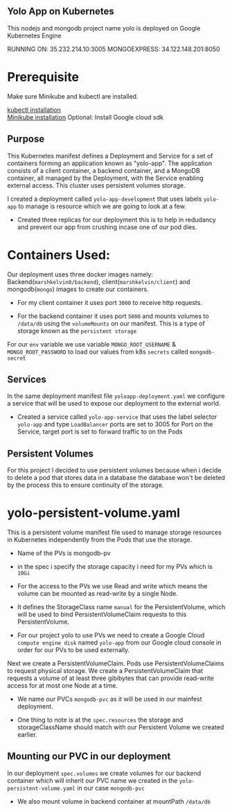 ## Yolo App on Kubernetes
This nodejs and mongodb project name yolo is deployed on Google Kubernetes Engine

RUNNING ON: 35.232.214.10:3005
MONGOEXPRESS: 34.122.148.201:8050 

# Prerequisite
Make sure Minikube and kubectl are installed.

[kubectl installation](https://kubernetes.io/docs/tasks/tools/install-kubectl/)  
[Minikube installation](https://minikube.sigs.k8s.io/docs/start/)
Optional: Install Google cloud sdk

## Purpose
This Kubernetes manifest defines a Deployment and Service for a set of containers forming an application known as "yolo-app". The application consists of a client container, a backend container, and a MongoDB container, all managed by the Deployment, with the Service enabling external access. This cluster uses persistent volumes storage.

I created a deployment called `yolo-app-development` that uses labels `yolo-app` to manage is resource which we are going to look at a few.

- Created three replicas for our deployment this is to help in redudancy and prevent our app from crushing incase one of our pod dies.

# Containers Used:
Our deployment uses three docker images namely: Backend(`marshkelvin0/backend`), client(`marshkelvin/client`) and mongodb(`mongo`) images to create our containers.

- For my client container it uses port `3000` to receive http requests.

- For the backend container it uses port `5000` and mounts volumes to `/data/db` using the `volumeMounts` on our manifest. This is a type of storage known as the `persistent storage`

For our `env` variable we use variable `MONGO_ROOT_USERNAME` & `MONGO_ROOT_PASSWORD` to load our values from k8s `secrets` called `mongodb-secret`

## Services
In the same deployment manifest file `yoloapp-deployment.yaml` we configure a service that will be used to expose our deployment to the external world.

- Created a service called `yolo-app-service` that uses the label selector `yolo-app` and type `LoadBalancer` ports are set to 3005 for Port on the Service, target port is set to forward traffic to on the Pods

## Persistent Volumes
For this project I decided to use persistent volumes because when i decide to delete a pod that stores data in a database the database won't be deleted by the process this to ensure continuity of the storage. 

# yolo-persistent-volume.yaml
This is a persistent volume manifest file used to manage storage resources in Kubernetes independently from the Pods that use the storage.

- Name of the PVs is mongodb-pv
- in the spec i specify the storage capacity i need for my PVs which is `10Gi`

- For the access to the PVs we use Read and write which means the volume can be mounted as read-write by a single Node.

- It defines the StorageClass name `manual` for the PersistentVolume, which will be used to bind PersistentVolumeClaim requests to this PersistentVolume.

- For our project yolo to use PVs we need to create a Google Cloud `compute engine disk` named `yolo-app` from our Google cloud console in order for our PVs to be used externally.

Next we create a PersistentVolumeClaim. Pods use PersistentVolumeClaims to request physical storage. We create a PersistentVolumeClaim that requests a volume of at least three gibibytes that can provide read-write access for at most one Node at a time.

- We name our PVCs `mongodb-pvc` as it will be used in our mainfest deployment.

- One thing to note is at the `spec.resources` the storage and storageClassName should match with our Persistent Volume we created earlier.

## Mounting our PVC in our deployment
In our deployment `spec.volumes` we create volumes for our backend container which will inherit our PVC name we created in the `yolo-persistent-volume.yaml` in our case `mongodb-pvc`

- We also mount volume in backend container at mountPath `/data/db`


